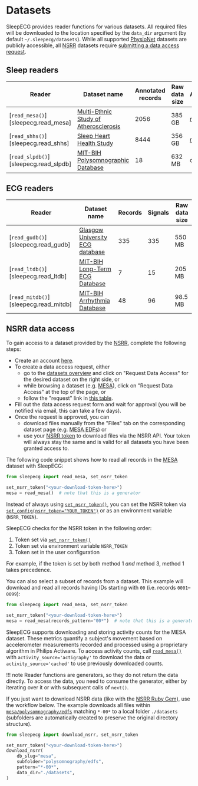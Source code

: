 # Datasets
SleepECG provides reader functions for various datasets. All required files will be downloaded to the location specified by the `data_dir` argument (by default `~/.sleepecg/datasets`). While all supported [PhysioNet](https://physionet.org/about/database/) datasets are publicly accessible, all [NSRR](https://sleepdata.org/datasets) datasets require [submitting a data access request](#nsrr-data-access).


## Sleep readers
|Reader|Dataset name|Annotated records|Raw data size|Access|
|-|-|-|-|-|
|[`read_mesa()`][sleepecg.read_mesa]|[Multi-Ethnic Study of Atherosclerosis](https://sleepdata.org/datasets/mesa/)|2056|385 GB|[request](https://sleepdata.org/data/requests/mesa/start)|
|[`read_shhs()`][sleepecg.read_shhs]|[Sleep Heart Health Study](https://sleepdata.org/datasets/shhs/)|8444|356 GB|[request](https://sleepdata.org/data/requests/shhs/start)|
|[`read_slpdb()`][sleepecg.read_slpdb]|[MIT-BIH Polysomnographic Database](https://physionet.org/content/slpdb)|18|632 MB|open|


## ECG readers
|Reader|Dataset name|Records|Signals|Raw data size|
|-|-|-|-|-|
|[`read_gudb()`][sleepecg.read_gudb]|[Glasgow University ECG database ](https://berndporr.github.io/ECG-GUDB/)|335|335|550 MB|
|[`read_ltdb()`][sleepecg.read_ltdb]|[MIT-BIH Long-Term ECG Database](https://physionet.org/content/ltdb)|7|15|205 MB|
|[`read_mitdb()`][sleepecg.read_mitdb]|[MIT-BIH Arrhythmia Database](https://physionet.org/content/mitdb)|48|96|98.5 MB|


## NSRR data access
To gain access to a dataset provided by the [NSRR](https://sleepdata.org), complete the following steps:

- Create an account [here](https://sleepdata.org/join).
- To create a data access request, either
    - go to the [datasets overview](https://sleepdata.org/datasets/) and click on "Request Data Access" for the desired dataset on the right side, or
    - while browsing a dataset (e.g. [MESA](https://sleepdata.org/datasets/mesa)), click on "Request Data Access" at the top of the page, or
    - follow the "request" link in [this table](#sleep-readers).
- Fill out the data access request form and wait for approval (you will be notified via email, this can take a few days).
- Once the request is approved, you can
    - download files manually from the "Files" tab on the corresponding dataset page (e.g. [MESA EDFs](https://sleepdata.org/datasets/mesa/files/polysomnography/edfs)) or
    - use your [NSRR token](https://sleepdata.org/token) to download files via the NSRR API. Your token will always stay the same and is valid for all datasets you have been granted access to.

The following code snippet shows how to read all records in the [MESA](https://sleepdata.org/datasets/mesa) dataset with SleepECG:

```python
from sleepecg import read_mesa, set_nsrr_token

set_nsrr_token("<your-download-token-here>")
mesa = read_mesa()  # note that this is a generator
```

Instead of always using [`set_nsrr_token()`](sleepecg.set_nsrr_token), you can set the NSRR token via [`set_config(nsrr_token="YOUR_TOKEN")`](sleepecg.set_config) or as an environment variable (`NSRR_TOKEN`).

SleepECG checks for the NSRR token in the following order:

1. Token set via [`set_nsrr_token()`](sleepecg.set_nsrr_token)
2. Token set via environment variable `NSRR_TOKEN`
3. Token set in the user configuration

For example, if the token is set by both method 1 *and* method 3, method 1 takes precedence.

You can also select a subset of records from a dataset. This example will download and read all records having IDs starting with `00` (i.e. records `0001`–`0099`):

```python
from sleepecg import read_mesa, set_nsrr_token

set_nsrr_token("<your-download-token-here>")
mesa = read_mesa(records_pattern="00*")  # note that this is a generator
```

SleepECG supports downloading and storing activity counts for the MESA dataset. These metrics quantify a subject's movement based on accelerometer measurements recorded and processed using a proprietary algorithm in Philips Actiware. To access activity counts, call [`read_mesa()`](sleepecg.read_mesa) with `activity_source='actigraphy'` to download the data or `activity_source='cached'` to use previously downloaded counts.

!!! note
    Reader functions are generators, so they do not return the data directly. To access the data, you need to consume the generator, either by iterating over it or with subsequent calls of `next()`.

If you just want to download NSRR data (like with the [NSRR Ruby Gem](https://github.com/nsrr/nsrr-gem)), use the workflow below. The example downloads all files within [`mesa/polysomnography/edfs`](https://sleepdata.org/datasets/mesa/files/polysomnography/edfs) matching `*-00*` to a local folder `./datasets` (subfolders are automatically created to preserve the original directory structure).

```python
from sleepecg import download_nsrr, set_nsrr_token

set_nsrr_token("<your-download-token-here>")
download_nsrr(
    db_slug="mesa",
    subfolder="polysomnography/edfs",
    pattern="*-00*",
    data_dir="./datasets",
)
```
